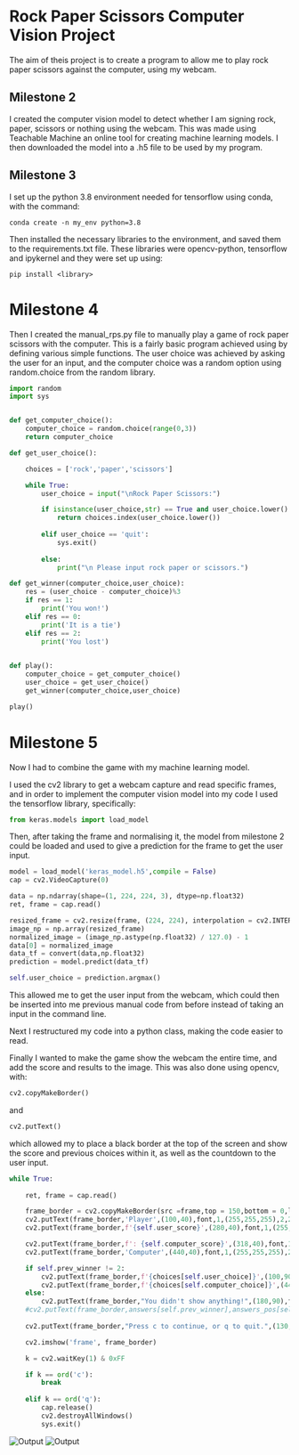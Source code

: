 # Rock Paper Scissors Computer Vision Project

The aim of theis project is to create a program to allow me to play rock paper scissors against the computer, using my webcam.

## Milestone 2
I created the computer vision model to detect whether I am signing rock, paper, scissors or nothing using the webcam.
This was made using Teachable Machine an online tool for creating machine learning models. I then downloaded the model into a .h5 file to be used by my program.

## Milestone 3
I set up the python 3.8 environment needed for tensorflow using conda, with the command:
```
conda create -n my_env python=3.8
```
Then installed the necessary libraries to the environment, and saved them to the requirements.txt file.
These libraries were opencv-python, tensorflow and ipykernel and they were set up using:

```
pip install <library>
```

# Milestone 4
Then I created the manual_rps.py file to manually play a game of rock paper scissors with the computer. This is a fairly basic program achieved using by defining various simple functions. The user choice was achieved by asking the user for an input, and the computer choice was a random option using random.choice from the random library.

```python
import random
import sys


def get_computer_choice():
    computer_choice = random.choice(range(0,3))
    return computer_choice

def get_user_choice():

    choices = ['rock','paper','scissors']

    while True:
        user_choice = input("\nRock Paper Scissors:")

        if isinstance(user_choice,str) == True and user_choice.lower() in choices:
            return choices.index(user_choice.lower())
        
        elif user_choice == 'quit':
            sys.exit()
        
        else:
            print("\n Please input rock paper or scissors.")

def get_winner(computer_choice,user_choice):
    res = (user_choice - computer_choice)%3
    if res == 1:
        print('You won!')
    elif res == 0:
        print('It is a tie')
    elif res == 2:
        print('You lost')

            
def play():
    computer_choice = get_computer_choice()
    user_choice = get_user_choice()
    get_winner(computer_choice,user_choice)

play()
```

# Milestone 5

Now I had to combine the game with my machine learning model.

I used the cv2 library to get a webcam capture and read specific frames, and in order to implement the computer vision model into my code I used the tensorflow library, specifically:
```python
from keras.models import load_model
```
Then, after taking the frame and normalising it, the model from milestone 2 could be loaded and used to give a prediction for the frame to get the user input.

```python
model = load_model('keras_model.h5',compile = False)
cap = cv2.VideoCapture(0)

data = np.ndarray(shape=(1, 224, 224, 3), dtype=np.float32)
ret, frame = cap.read()

resized_frame = cv2.resize(frame, (224, 224), interpolation = cv2.INTER_AREA)
image_np = np.array(resized_frame)
normalized_image = (image_np.astype(np.float32) / 127.0) - 1 
data[0] = normalized_image
data_tf = convert(data,np.float32)
prediction = model.predict(data_tf)

self.user_choice = prediction.argmax()
```

This allowed me to get the user input from the webcam, which could then be inserted into me previous manual code from before instead of taking an input in the command line. 

Next I restructured my code into a python class, making the  code easier to read.

Finally I wanted to make the game show the webcam the entire time, and add the score and results to the image. This was also done using opencv, with:
```python
cv2.copyMakeBorder()
```
and
```python
cv2.putText()
```
which allowed my to place a black border at the top of the screen and show the score and previous choices within it, as well as the countdown to the user input.

```python
while True:
        
    ret, frame = cap.read()

    frame_border = cv2.copyMakeBorder(src =frame,top = 150,bottom = 0,left = 0,right = 0,borderType = cv2.BORDER_CONSTANT)
    cv2.putText(frame_border,'Player',(100,40),font,1,(255,255,255),2,2)
    cv2.putText(frame_border,f'{self.user_score}',(280,40),font,1,(255,255,255),2,2)

    cv2.putText(frame_border,f': {self.computer_score}',(318,40),font,1,(255,255,255),2,2)
    cv2.putText(frame_border,'Computer',(440,40),font,1,(255,255,255),2,2)

    if self.prev_winner != 2:
        cv2.putText(frame_border,f'{choices[self.user_choice]}',(100,90),font,0.75,colours[self.prev_winner],1,2)
        cv2.putText(frame_border,f'{choices[self.computer_choice]}',(440,90),font,0.75,colours[-self.prev_winner],1,2)
    else:
        cv2.putText(frame_border,"You didn't show anything!",(180,90),font,0.75,(255,255,255),2,2)
    #cv2.putText(frame_border,answers[self.prev_winner],answers_pos[self.prev_winner],font,0.75,(255,255,255),2,2)
    
    cv2.putText(frame_border,"Press c to continue, or q to quit.",(130,130),font,0.75,(255,255,255),1,2)

    cv2.imshow('frame', frame_border)

    k = cv2.waitKey(1) & 0xFF

    if k == ord('c'):
        break
    
    elif k == ord('q'):
        cap.release()
        cv2.destroyAllWindows()
        sys.exit()
```

![Output](webcam_graphics.png)
![Output](webcam_countdown.png)